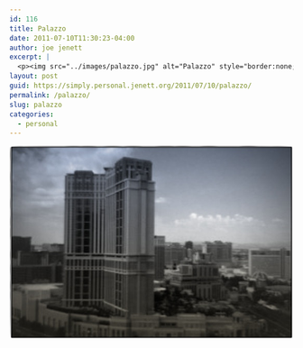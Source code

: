```yaml
---
id: 116
title: Palazzo
date: 2011-07-10T11:30:23-04:00
author: joe jenett
excerpt: |
  <p><img src="../images/palazzo.jpg" alt="Palazzo" style="border:none;"></p>
layout: post
guid: https://simply.personal.jenett.org/2011/07/10/palazzo/
permalink: /palazzo/
slug: palazzo
categories:
  - personal
---
```

<img src="../images/palazzo.jpg" alt="Palazzo" style="border:none;">